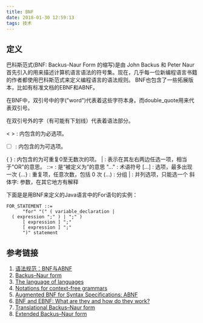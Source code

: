 ```yaml
---
title: BNF
date: 2018-01-30 12:59:13
tags: 技术
---
```


定义
--

巴科斯范式(BNF: Backus-Naur Form 的缩写)是由 John Backus 和 Peter Naur 首先引入的用来描述计算机语言语法的符号集。现在，几乎每一位新编程语言书籍的作者都使用巴科斯范式来定义编程语言的语法规则。 BNF也包含了一些拓展版本，比如有标准文档的EBNF和ABNF。

在BNF中，双引号中的字("word")代表着这些字符本身。而double_quote用来代表双引号。 

在双引号外的字（有可能有下划线）代表着语法部分。 

< > : 内包含的为必选项。 

* ☐ : 内包含的为可选项。 

{ } : 内包含的为可重复0至无数次的项。 
|  : 表示在其左右两边任选一项，相当于"OR"的意思。 
::= : 是“被定义为”的意思 
"..." : 术语符号 
[...] : 选项，最多出现一次 
{...} : 重复项，任意次数，包括 0 次 
(...) : 分组 
|   : 并列选项，只能选一个 
斜体字: 参数，在其它地方有解释 

下面是是用BNF来定义的Java语言中的For语句的实例：

	FOR_STATEMENT ::= 
	      "for" "(" ( variable_declaration | 
	  ( expression ";" ) | ";" ) 
	      [ expression ] ";" 
	      [ expression ] ";" 
	      ")" statement


参考链接
----


1. [语法规范：BNF与ABNF](http://kb.cnblogs.com/page/189566/)
2. [Backus–Naur form](https://en.wikipedia.org/wiki/Backus%E2%80%93Naur_form)
3. [The language of languages](http://matt.might.net/articles/grammars-bnf-ebnf/)
4. [Notations for context-free grammars](http://www.cs.man.ac.uk/~pjj/bnf/bnf.html)
5. [Augmented BNF for Syntax Specifications: ABNF](ftp://ftp.rfc-editor.org/in-notes/rfc4234.txt) 
6. [BNF and EBNF: What are they and how do they work?](http://www.garshol.priv.no/download/text/bnf.html#id2.3.)
7. [Translational Backus–Naur form](https://en.wikipedia.org/wiki/Translational_Backus%E2%80%93Naur_form)
8. [Extended Backus–Naur form](https://en.wikipedia.org/wiki/Extended_Backus%E2%80%93Naur_form)

